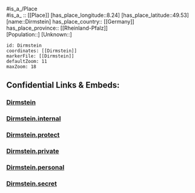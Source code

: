 ﻿---
location: [49.53,8.24] 
mapzoom: [7,12] 
mapmarker: city 
type: City
tags:
- geo/City


SpocWebEntityId: 29808
isDeleted: false
confidential: public

---
#is_a_/Place  
#is_a_ :: [[Place]] 
[has_place_longitude::8.24] 
[has_place_latitude::49.53] 
[name::Dirmstein] 
has_place_country:: [[Germany]]  
has_place_province:: [[Rheinland-Pfalz]]  
[Population::] 
[Unknown::] 


```leaflet
id: Dirmstein
coordinates: [[Dirmstein]] 
markerFile: [[Dirmstein]] 
defaultZoom: 11 
maxZoom: 18
```


## Confidential Links & Embeds: 

### [Dirmstein](/_public/Earth/Continent/Europe/Europe~Central/Germany/Germany~West/Rheinland-Pfalz/counties~RP/Bad_Dürkheim/cities~Dürkheim/Freinsheim/City/Dirmstein.md) 

### [Dirmstein.internal](/_internal/Earth/Continent/Europe/Europe~Central/Germany/Germany~West/Rheinland-Pfalz/counties~RP/Bad_Dürkheim/cities~Dürkheim/Freinsheim/City/Dirmstein.internal.md) 

### [Dirmstein.protect](/_protect/Earth/Continent/Europe/Europe~Central/Germany/Germany~West/Rheinland-Pfalz/counties~RP/Bad_Dürkheim/cities~Dürkheim/Freinsheim/City/Dirmstein.protect.md) 

### [Dirmstein.private](/_private/Earth/Continent/Europe/Europe~Central/Germany/Germany~West/Rheinland-Pfalz/counties~RP/Bad_Dürkheim/cities~Dürkheim/Freinsheim/City/Dirmstein.private.md) 

### [Dirmstein.personal](/_personal/Earth/Continent/Europe/Europe~Central/Germany/Germany~West/Rheinland-Pfalz/counties~RP/Bad_Dürkheim/cities~Dürkheim/Freinsheim/City/Dirmstein.personal.md) 

### [Dirmstein.secret](/_secret/Earth/Continent/Europe/Europe~Central/Germany/Germany~West/Rheinland-Pfalz/counties~RP/Bad_Dürkheim/cities~Dürkheim/Freinsheim/City/Dirmstein.secret.md) 
